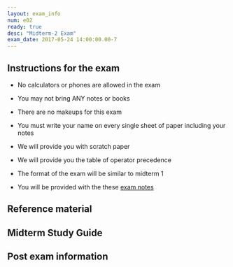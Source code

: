 ```yaml
---
layout: exam_info
num: e02
ready: true
desc: "Midterm-2 Exam"
exam_date: 2017-05-24 14:00:00.00-7
---
```


## Instructions for the exam 


* No calculators or phones are allowed in the exam 
* You may not bring ANY notes or books 
* There are no makeups for this exam 
* You must write your name on every single sheet of paper including your notes
* We will provide you with scratch paper
* We will provide you the table of operator precedence
* The format of the exam will be similar to midterm 1

* You will be provided with the these [exam notes]( 
https://docs.google.com/document/d/1reYOFGbQjos9PJIIVppPSorxpzcMSS9YfdP9MNWnesI/edit?usp=sharing
 )

## Reference material



## Midterm Study Guide


## Post exam information 

